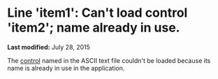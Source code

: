 
# Line 'item1': Can't load control 'item2'; name already in use.

 **Last modified:** July 28, 2015

The  [control](b8bdf64f-5920-1ae9-16d0-b26d09524a30.md) named in the ASCII text file couldn't be loaded because its name is already in use in the application.

